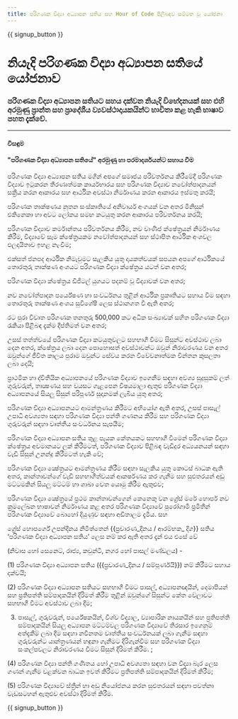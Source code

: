 ```yaml
---
title: පරිගණක විද්‍යා අධ්‍යාපන සතිය සහ Hour of Code පිලිබඳව සම්මත වූ යෝජනා
---
```


{{ signup_button }}

# නියැදි පරිගණක විද්‍යා අධ්‍යාපන සතියේ යෝජනාව

### පරිගණක විද්‍යා අධ්‍යාපන සතියට සහය දක්වන නියැදි විභේදනයක් සහ එහි අරමුණු ප්‍රාන්ත සහ ප්‍රාදේශීය ව්‍යවස්ථාදායකයින්ට භාවිතා කළ හැකි භාෂාව පහත දැක්වේ.

* * *

#### විසඳුම  


#### "පරිගණක විද්‍යා අධ්‍යාපන සතියේ" අරමුණු හා පරමාදර්ශයන්ට සහාය වීම 

පරිගණක විද්‍යා අධ්‍යාපන සතිය මගින් අපගේ සමාජය පරිවර්තනය කිරීමේදී පරිගණක විද්‍යාව ඉටුකරන තීරණාත්මක කාර්යභාරය සහ පරිගණක විද්‍යාව නවෝත්පාදනයන් සක්‍රීය කරන ආකාරය සහ ආර්ථික අවස්ථා නිර්මාණය කරන ආකාරය ඉස්මතු කරයි;

පරිගණක තාක්ෂණය නූතන සංස්කෘතියේ අනිවාර්ය අංගයක් වන අතර මිනිසුන් එකිනෙකා හා අවට ලෝකය සමඟ කටයුතු කරන ආකාරය පරිවර්තනය කරයි;

පරිගණක විද්‍යාව කර්මාන්තය පරිවර්තනය කිරීම, නව වාණිජ ක්ෂේත්‍රයන් නිර්මාණය කිරීම, විද්‍යාවේ සෑම ක්ෂේත්‍රයකම නවෝත්පාදනයන් සහ ස්ථාපිත ආර්ථික අංශවල ඵලදායිතාව ඉහළ නැංවීම;

එක්සත් ජනපද ආර්ථික නිමැවුමට සැලකිය යුතු දායකත්වයක් සපයන අපගේ ආර්ථිකයේ තොරතුරු තාක්ෂණ අංශයට පරිගණක විද්‍යා ක්ෂේත්‍රය යටත් වන අතර;

පරිගණක විද්‍යා ක්ෂේත්‍රය ඩිජිටල් යුගයට පදනම් වූ විද්‍යාවක් වන අතර;

නව නවෝත්පාදන පර්යේෂණ හා සංවර්ධනය තුළින් ආර්ථික ප්‍රකෘතියට සහාය වීම සඳහා තොරතුරු තාක්ෂණ අංශය සුවිශේෂී ලෙස ස්ථානගත වී ඇති අතර;

රට පුරා විවෘත පරිගණක තනතුරු 500,000 කට අධික සංඛ්‍යාවක් සහිත පරිගණක විද්‍යා රැකියා පිළිබඳ දැක්ම දීප්තිමත් වන අතර;

උසස් තත්ත්වයේ පරිගණක විද්‍යා කටයුතුවලට සහභාගී වීමට සිසුන්ට අවස්ථාව ලබා දෙන අතර, ක්ෂේත්‍රය ලබා දෙන පොහොසත් අවස්ථාවන්ට ඔවුන් නිරාවරණය වන අතර ඔවුන්ගේ ජීවිත කාලය පුරාම ඔවුන්ට සේවය කරන විවේචනාත්මක චින්තන කුසලතා ලබා දෙයි;

ප්‍රාථමික හා ද්විතීයික අධ්‍යාපනයේ පරිගණක විද්‍යාව ඉගෙනීම සඳහා අවශ්‍ය සුදුසුකම් ලත් ගුරුවරුන්, තාක්‍ෂණය සහ වයසට ගැළපෙන විෂයමාලා ඇතුළු පරිගණක විද්‍යා අධ්‍යාපනයේ සියලු සිසුන් පරිපූර්ණ සූදානමක් ලැබිය යුතු අතර;

පරිගණක විද්‍යා අධ්‍යාපනයට ආමන්ත්‍රණය කිරීමට අභියෝග ඇති අතර, උසස් පාසැල් උපාධි අවශ්‍යතා සඳහා පරිගණක විද්‍යා පන්ති ගණනය කිරීම සහ පරිගණක විද්‍යා ගුරුවරුන් සඳහා වෘත්තීය සංවර්ධනය සැපයීම;

පරිගණක විද්‍යා අධ්‍යාපන සතිය තුළ පැයක කේතයකට සහභාගී වීමෙන් පරිගණක විද්‍යා ක්ෂේත්‍රය අවමානයට ලක් කිරීමටත්, පරිගණක විද්‍යාව පිළිබඳ වැඩිදුර අධ්‍යයනයන් සඳහා වැඩි සිසුන් උනන්දු කිරීමටත් හැකි වේ;

පරිගණක විද්‍යා ක්‍ෂේත්‍රයට ආමන්ත්‍රණය කිරීම සඳහා සැලකිය යුතු කොටස් බාධක ඇති අතර, කාන්තාවන්ගේ වැඩි සහභාගීත්වයක් ආකර්ෂණය කර ගැනීම සහ සුළුතරයන් අඩු මට්ටමකින් සියලු මට්ටම් හා ශාඛා වෙත යොමු කිරීම ඇතුළුව;

පරිගණක විද්‍යා ක්‍ෂේත්‍රයේ ප්‍රථම කාන්තාවන්ගෙන් කෙනෙකු වන ග්‍රේස් මරේ හොපර් නව ක්‍රමලේඛන භාෂාවන් නිර්මාණය කළ අතර පරිගණක විද්‍යාවේ පුරෝගාමී ප්‍රමිතීන් පරිගණක විද්‍යාවේ බොහෝ දියුණුව සඳහා අඩිතාලම දැමීය. සහ

ග්‍රේස් හොපර්ගේ උපන්දිනය නිමිත්තෙන් {{ප්‍රචාරණ_දිනය / ආරම්භක_ දිග}} සතිය ‘පරිගණක විද්‍යා අධ්‍යාපන සතිය’ ලෙස නම් කර ඇති අතර දැන් එය එසේ වේ<br />

(නිවාස හෝ සෙනෙට්, රාජ්‍ය, කවුන්ටි, නගර හෝ පාසල් මණ්ඩලය) -

(1) පරිගණක විද්‍යා අධ්‍යාපන සතිය ({{ප්‍රචාරණ_දිනය / සම්පූර්ණයි}}) නම් කිරීමට සහාය දක්වයි;

(2) පරිගණක විද්‍යා අධ්‍යාපන සතියට සහභාගී වීමට පාසල්, අධ්‍යාපනඥයින්, දෙමාපියන් සහ ප්‍රතිපත්ති සම්පාදකයින් දිරිමත් කිරීම තුළින් ඔවුන්ගේ සිසුන්ට කේත වේලාවට සහභාගී වීමට අවස්ථාව ලබා දීම;

3) පාසැල්, ගුරුවරුන්, පර්යේෂකයින්, විශ්ව විද්‍යාල, ව්‍යාපාරික නායකයින් සහ ප්‍රතිපත්ති සම්පාදකයින් සියලු අධ්‍යාපන මට්ටම්වල පරිගණක විද්‍යාවේ තිරසාර ඉගෙනුම් අත්දැකීම් ලබා දීම සඳහා නවීනතම වෘත්තීය සංවර්ධනයක් ලබා ගැනීම සඳහා ගුරුවරුන්ට යාන්ත්‍රණයන් හඳුනා ගැනීමට දිරිගැන්වීම සහ පරිගණක විද්‍යා සංකල්පවලට නිරාවරණය වීමට සිසුන් දිරිමත් කිරීම. ;

(4) පරිගණක විද්‍යා පන්ති ගණිතය හෝ උපාධි අවශ්‍යතා සඳහා වන විද්‍යා බැර ලෙස ගණන් ගැනීම වළක්වන බාධක ඉවත් කිරීමට ප්‍රතිපත්ති සම්පාදකයින් දිරිමත් කිරීම;

(5) පරිගණක විද්‍යාවේ ස්ත්‍රීන් හා අඩු නියෝජනය කරන සුළුතරයන් සඳහා පවත්නා වැඩසටහන් ඇතුළුව අවස්ථා දිරිමත් කිරීම.

{{ signup_button }}